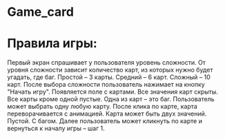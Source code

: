 # Game_card

# Правила игры:
Первый экран спрашивает у пользователя уровень сложности. От уровня сложности зависит количество карт, из которых нужно будет угадать, где баг.
Простой – 3 карты.
Средний – 6 карт.
Сложный – 10 карт.
После выбора сложности пользователь нажимает на кнопку "Начать игру".
Появляется поле с картами. Все значения карт скрыты. Все карты кроме одной пустые. Одна из карт – это баг.
Пользователь может выбрать одну любую карту.
После клика по карте, карта переворачивается с анимацией.
Карта может быть двух значений.
Пустой.
С багом.
Далее пользователь может кликнуть по карте и вернуться к началу игры – шаг 1.
